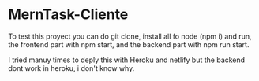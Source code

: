 # MernTask-Cliente

To test this proyect you can do git clone, install all fo node (npm i) and run, the frontend part with npm start, and the backend part with npm run start.

I tried manuy times to deply this with Heroku and netlify but the backend dont work in heroku, i don't know why.
